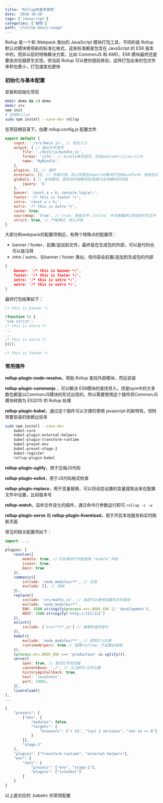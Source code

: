 ```yaml
---
title: 'Rollup的基本使用'
date: '2018-10-26'
tags: ['Javascript']
categories: ['编程']
path: '/rollup-basic-usage'
---
```


Rollup 是一个和 Webpack 类似的 JavaScript 模块打包工具，不同的是 Rollup 默认对模块使用新的标准化格式，这些标准都是包含在 JavaScript 的 ES6 版本中的，而非以前的特殊解决方案，比如 CommonJS 和 AMD，ES6 模块最终还是要由浏览器原生实现，但当前 Rollup 可以使你提前体验，这样打包出来的包文件体积也更小，打包速度也更快

### 初始化与基本配置

安装和初始化项目

```bash
mkdir demo && cd demo
mkdir src 
npm init
# 安装Rollup
sudo npm install --save-dev rollup
```

在项目根目录下，创建 rollup.config.js 配置文件

```javascript
export default {
    input: './src/main.js', // 项目入口
    output: { // 输出文件选项
    	file: './dist/js/bundle.js',
    	format: 'iife', // bundle格式规范，包括amd/umd/cjs/es/iife
    	name: 'MyBundle',
    },
    plugins: [], // 插件
    externals: [], // 外部引用，防止将某些import的模块打包到bundle中，而是在运行时再去从外部获取这些扩展依赖，一般用于library开发
    globals: { // 全局模块，提供将外部模块ID转换为全局模块的功能
    	jquery: '$'
    },
    banner: 'const a = 6; console.log(a);',
    footer: '/* this is footer */',
    intro: 'const a = 6;',
    outro: '/* this is outro */',
    cache: true,
    sourcemap: 'true', // true: 单独文件，inline: 作为数据URI附加到打包文件
    strict: true, // 严格模式，默认开启
}
```

大部分和webpack的配置项相近，有两个特殊点的配置项：

- banner / footer，前置/追加到文件，最终是在生成包的外部，可以是代码也可以是注释
- intro / outro，与banner / footer 类似，但内容会前置/追加到生成包的内部

```json
{
    banner: '/* this is banner */',
	footer: '/* this is footer */',
    intro: '/* this is intro */',
	outro: '/* this is outro */',
}
```

最终打包结果如下：

```javascript
/* this is banner */

(function () {
'use strict';
/* this is outro */
...
...
/* this is outro */
}());

/* this is footer */
```

### 常用插件

**rollup-plugin-node-resolve**，帮助 Rollup 查找外部模块，然后安装

**rollup-plugin-commonjs** ，可以解决 ES6模块的查找导入，但是npm中的大多数包都是以CommonJS模块的形式出现的，所以需要使用这个插件将CommonJS模块转换为 ES2015 供 Rollup 处理

**rollup-plugin-babel**，通过这个插件可以方便的使用 javascript 的新特性，但附带要安装的依赖比较多

```bash
sudo npm install --save-dev
    babel-core
    babel-plugin-external-helpers
    babel-plugin-transform-runtime
    babel-preset-env
    babel-preset-stage-2
    babel-register
	rollup-plugin-babel
```

**rollup-plugin-uglify**，用于压缩JS代码

**rollup-plugin-eslint**，用于JS代码格式检查

**rollup-plugin-replace**，用于变量替换，可以将动态设置的变量提取出来在配置文件中设置，比如版本号

**rollup-watch**，监听文件变化的插件，通过命令行参数运行即可 `rollup -c -w`

**rollup-plugin-serve** 和 **rollup-plugin-livereload**，用于开启本地服务和实时刷新页面

常见的相关配置项如下：

```javascript
import ...;
...
plugins: [
    resolve({
        module: true, // ES6模块尽可能使用 ‘module’字段
        jsnext: true,
        main: true
    }),
    commonjs({
        include: 'node_modules/**', // 包括
        exclude: [], // 排除
    }),
    replace({
        include: 'src/maths.js', // 指定可以使用变量的文件路径
        exclude: 'node_modules/**',
        ENV: JSON.stringify(process.env.NODE_ENV || 'development'),
        HOST: JSON.stringify('http://111/111')
    }),
    eslint({
        include: ['src/**/*.js'] // 需要检查的部分
    }),
    babel({
        exclude: 'node_modules/**', // 排除引入的库
        runtimeHelpers: true // 配置runtime，不设置会报错
    }),
    (process.env.NODE_ENV === 'production' && uglify()),
    serve({
        open: true, // 是否打开浏览器
        contentBase: './', // 入口HMTL文件位置
        historyApiFallback: true,
        host: 'localhost',
        port: 10001,
    }),
    livereload()
],
...
```

```js
{
    "presets": [
        ["env", {
            "modules": false,
            "targets": {
            	"browsers": ["> 1%", "last 2 versions", "not ie <= 8"]
            }
        }],
        "stage-2"
    ],
    "plugins": ["transform-runtime", "external-helpers"],
    "env": {
        "test": {
            "presets": ["env", "stage-2"],
            "plugins": ["istanbul"]
        }
    }
}
```

以上是对应的 .babelrc 的常用配置